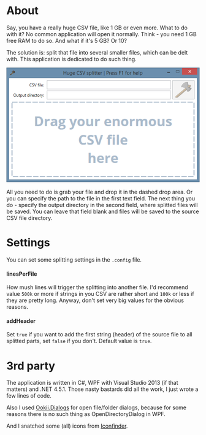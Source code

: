 About
=====
    
Say, you have a really huge CSV file, like 1 GB or even more. What to do with it? No common application will open it normally. Think - you need 1 GB free RAM to do so. And what if it's 5 GB? Or 10?

The solution is: split that file into several smaller files, which can be delt with. This application is dedicated to do such thing.

![hugeCSVsplitter main window screenshot](/img/mainwindow.png?raw=true "hugeCSVsplitter main window screenshot")

All you need to do is grab your file and drop it in the dashed drop area. Or you can specify the path to the file in the first text field. The next thing you do - specify the output directory in the second field, where splitted files will be saved. You can leave that field blank and files will be saved to the source CSV file directory.

Settings
========

You can set some splitting settings in the `.config` file.

#### linesPerFile

How mush lines will trigger the splitting into another file. I'd recommend value `500k` or more if strings in you CSV are rather short and `100k` or less if they are pretty long. Anyway, don't set very big values for the obvious reasons.

#### addHeader

Set `true` if you want to add the first string (header) of the source file to all splitted parts, set `false` if you don't. Default value is `true`.

3rd party
=========
The application is written in C#, WPF with Visual Studio 2013 (if that matters) and .NET 4.5.1. Those nasty bastards did all the work, I just wrote a few lines of code.

Also I used [Ookii.Dialogs](http://www.ookii.org/Software/Dialogs/) for open file/folder dialogs, because for some reasons there is no such thing as OpenDirectoryDialog in WPF.

And I snatched some (all) icons from [Iconfinder](https://www.iconfinder.com/).